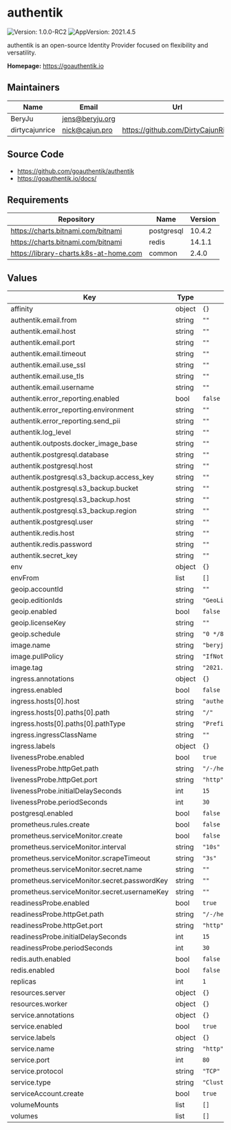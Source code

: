 # authentik

![Version: 1.0.0-RC2](https://img.shields.io/badge/Version-1.0.0--RC2-informational?style=flat-square) ![AppVersion: 2021.4.5](https://img.shields.io/badge/AppVersion-2021.4.5-informational?style=flat-square)

authentik is an open-source Identity Provider focused on flexibility and versatility.

**Homepage:** <https://goauthentik.io>

## Maintainers

| Name | Email | Url |
| ---- | ------ | --- |
| BeryJu | jens@beryju.org |  |
| dirtycajunrice | nick@cajun.pro | https://github.com/DirtyCajunRice |

## Source Code

* <https://github.com/goauthentik/authentik>
* <https://goauthentik.io/docs/>

## Requirements

| Repository | Name | Version |
|------------|------|---------|
| https://charts.bitnami.com/bitnami | postgresql | 10.4.2 |
| https://charts.bitnami.com/bitnami | redis | 14.1.1 |
| https://library-charts.k8s-at-home.com | common | 2.4.0 |

## Values

| Key | Type | Default | Description |
|-----|------|---------|-------------|
| affinity | object | `{}` |  |
| authentik.email.from | string | `""` |  |
| authentik.email.host | string | `""` |  |
| authentik.email.port | string | `""` |  |
| authentik.email.timeout | string | `""` |  |
| authentik.email.use_ssl | string | `""` |  |
| authentik.email.use_tls | string | `""` |  |
| authentik.email.username | string | `""` |  |
| authentik.error_reporting.enabled | bool | `false` |  |
| authentik.error_reporting.environment | string | `""` |  |
| authentik.error_reporting.send_pii | string | `""` |  |
| authentik.log_level | string | `""` |  |
| authentik.outposts.docker_image_base | string | `""` |  |
| authentik.postgresql.database | string | `""` |  |
| authentik.postgresql.host | string | `""` |  |
| authentik.postgresql.s3_backup.access_key | string | `""` |  |
| authentik.postgresql.s3_backup.bucket | string | `""` |  |
| authentik.postgresql.s3_backup.host | string | `""` |  |
| authentik.postgresql.s3_backup.region | string | `""` |  |
| authentik.postgresql.user | string | `""` |  |
| authentik.redis.host | string | `""` |  |
| authentik.redis.password | string | `""` |  |
| authentik.secret_key | string | `""` |  |
| env | object | `{}` |  |
| envFrom | list | `[]` |  |
| geoip.accountId | string | `""` |  |
| geoip.editionIds | string | `"GeoLite2-City"` |  |
| geoip.enabled | bool | `false` |  |
| geoip.licenseKey | string | `""` |  |
| geoip.schedule | string | `"0 */8 * * *"` |  |
| image.name | string | `"beryju//authentik"` |  |
| image.pullPolicy | string | `"IfNotPresent"` |  |
| image.tag | string | `"2021.4.5"` |  |
| ingress.annotations | object | `{}` |  |
| ingress.enabled | bool | `false` |  |
| ingress.hosts[0].host | string | `"authentik.domain.tld"` |  |
| ingress.hosts[0].paths[0].path | string | `"/"` |  |
| ingress.hosts[0].paths[0].pathType | string | `"Prefix"` |  |
| ingress.ingressClassName | string | `""` |  |
| ingress.labels | object | `{}` |  |
| livenessProbe.enabled | bool | `true` |  |
| livenessProbe.httpGet.path | string | `"/-/health/live/"` |  |
| livenessProbe.httpGet.port | string | `"http"` |  |
| livenessProbe.initialDelaySeconds | int | `15` |  |
| livenessProbe.periodSeconds | int | `30` |  |
| postgresql.enabled | bool | `false` |  |
| prometheus.rules.create | bool | `false` |  |
| prometheus.serviceMonitor.create | bool | `false` |  |
| prometheus.serviceMonitor.interval | string | `"10s"` |  |
| prometheus.serviceMonitor.scrapeTimeout | string | `"3s"` |  |
| prometheus.serviceMonitor.secret.name | string | `""` |  |
| prometheus.serviceMonitor.secret.passwordKey | string | `""` |  |
| prometheus.serviceMonitor.secret.usernameKey | string | `""` |  |
| readinessProbe.enabled | bool | `true` |  |
| readinessProbe.httpGet.path | string | `"/-/health/ready/"` |  |
| readinessProbe.httpGet.port | string | `"http"` |  |
| readinessProbe.initialDelaySeconds | int | `15` |  |
| readinessProbe.periodSeconds | int | `30` |  |
| redis.auth.enabled | bool | `false` |  |
| redis.enabled | bool | `false` |  |
| replicas | int | `1` |  |
| resources.server | object | `{}` |  |
| resources.worker | object | `{}` |  |
| service.annotations | object | `{}` |  |
| service.enabled | bool | `true` |  |
| service.labels | object | `{}` |  |
| service.name | string | `"http"` |  |
| service.port | int | `80` |  |
| service.protocol | string | `"TCP"` |  |
| service.type | string | `"ClusterIP"` |  |
| serviceAccount.create | bool | `true` |  |
| volumeMounts | list | `[]` |  |
| volumes | list | `[]` |  |
